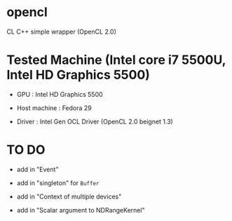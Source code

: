 # opencl

CL C++ simple wrapper (OpenCL 2.0)

# Tested Machine (Intel core i7 5500U, Intel HD Graphics 5500)

- GPU : Intel HD Graphics 5500

- Host machine : Fedora 29

- Driver : Intel Gen OCL Driver (OpenCL 2.0 beignet 1.3)

# TO DO

- add in "Event"

- add in "singleton" for `Buffer`

- add in "Context of multiple devices"

- add in "Scalar argument to NDRangeKernel"

